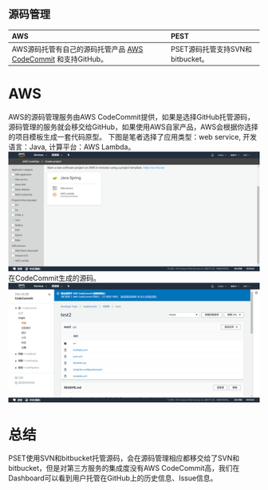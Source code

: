 ## 源码管理

| AWS | PEST |
| :--- | :--- |
| AWS源码托管有自己的源码托管产品 [AWS CodeCommit](aws-codecommit.md) 和支持GitHub。 | PSET源码托管支持SVN和bitbucket。 |

# AWS
AWS的源码管理服务由AWS CodeCommit提供，如果是选择GitHub托管源码，源码管理的服务就会移交给GitHub，如果使用AWS自家产品，AWS会根据你选择的项目模板生成一套代码原型。
下图是笔者选择了应用类型：web service, 开发语言：Java, 计算平台：AWS Lambda。
![template](/assets/2019-02-21_154544.png)
在CodeCommit生成的源码。
![code](/assets/2019-02-21_154648.png)

# 总结
PSET使用SVN和bitbucket托管源码，会在源码管理相应都移交给了SVN和bitbucket，但是对第三方服务的集成度没有AWS CodeCommit高，我们在Dashboard可以看到用户托管在GitHub上的历史信息、Issue信息。